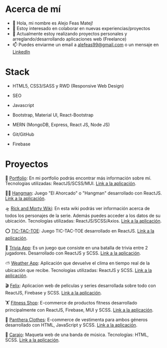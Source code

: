 # Acerca de mí

- 👋 Hola, mi nombre es Alejo Feas Matej! 
- 👀 Estoy interesado en colaborar en nuevas experiencias/proyectos
- 🌱 Actualmente estoy realizando proyectos personales y arreglando/desarrollando aplicaciones web (Freelance)
- 📫 Puedes enviarme un email a alefeas99@gmail.com o un mensaje en [LinkedIn](https://www.linkedin.com/in/afeas/)

# Stack

- HTML5, CSS3/SASS y RWD (Responsive Web Design)
- SEO
- Javascript
- Bootstrap, Material UI, React-Bootstrap

- MERN (MongoDB, Express, React JS, Node JS)

- Git/GitHub
- Firebase

# Proyectos

🧑 [Portfolio](https://github.com/alefeas/portfolio): En mi portfolio podrás encontrar más información sobre mí. Tecnologías utilizadas: ReactJS/SCSS/MUI. [Link a la aplicación](https://portfolio-alejo-feas-matej.netlify.app/).

🧍‍♂️ [Hangman](https://github.com/alefeas/hangman): Juego "El Ahorcado" o "Hangman" desarrollado con ReactJS. [Link a la aplicación](https://hangman12.netlify.app/).

🛸 [Rick and Morty Wiki](https://github.com/alefeas/rick-and-morty-wiki): En esta wiki podrás ver información acerca de todos los personajes de la serie. Además puedes acceder a los datos de su ubicación. Tecnologías utilizadas: ReactJS/SCSS/Axios. [Link a la aplicación](https://rick-and-morty-wiki1.netlify.app/).

⭕ [TIC-TAC-TOE](https://github.com/alefeas/tic-tac-toe): Juego TIC-TAC-TOE desarrollado en ReactJS. [Link a la aplicación](https://tic-tac-toe-100.netlify.app/).

🎡 [Trivia App](https://github.com/alefeas/trivia-app): Es un juego que consiste en una batalla de trivia entre 2 jugadores. Desarrollado con ReactJS y SCSS. [Link a la aplicación](https://trivia-app1.netlify.app/).

⛅ [Weather App](https://github.com/alefeas/weather-app): Aplicación que devuelve el clima en tiempo real de la ubicación que recibe. Tecnologías utilizadas: ReactJS y SCSS. [Link a la aplicación](https://weather-app-8.netlify.app/).

🎬 [Felix](https://github.com/alefeas/felix-movies): Aplicacion web de peliculas y series desarrollada sobre todo con ReactJS, Firebase y SCSS. [Link a la aplicación](https://felix1.netlify.app/).

🏋️ [Fitness Shop](https://github.com/alefeas/fitness-shop): E-commerce de productos fitness desarrollado principalmente con ReactJS, Firebase, MUI y SCSS. [Link a la aplicación](https://fitness-shop1.netlify.app/).

👚 [Panthera Clothes](https://github.com/alefeas/panthera-clothes): E-commerce de vestimenta para ambos géneros desarrollado con HTML, JavaScript y SCSS. [Link a la aplicación](https://alefeas.github.io/panthera-clothes/).

🎸 [Carajo](https://github.com/alefeas/carajo-banda): Maqueta web de una banda de música. Tecnologías: HTML, SCSS. [Link a la aplicación](https://carajo.netlify.app/).
